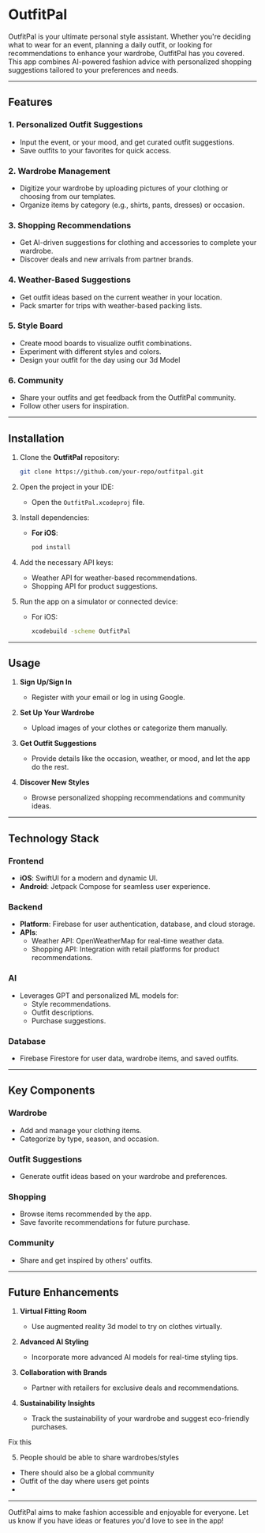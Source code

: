 # **OutfitPal**

OutfitPal is your ultimate personal style assistant. Whether you're deciding what to wear for an event, planning a daily outfit, or looking for recommendations to enhance your wardrobe, OutfitPal has you covered. This app combines AI-powered fashion advice with personalized shopping suggestions tailored to your preferences and needs.

---


## **Features**

### 1. **Personalized Outfit Suggestions**
   - Input the event, or your mood, and get curated outfit suggestions.
   - Save outfits to your favorites for quick access.

### 2. **Wardrobe Management**
   - Digitize your wardrobe by uploading pictures of your clothing or choosing from our templates.
   - Organize items by category (e.g., shirts, pants, dresses) or occasion.

### 3. **Shopping Recommendations**
   - Get AI-driven suggestions for clothing and accessories to complete your wardrobe.
   - Discover deals and new arrivals from partner brands.

### 4. **Weather-Based Suggestions**
   - Get outfit ideas based on the current weather in your location.
   - Pack smarter for trips with weather-based packing lists.

### 5. **Style Board**
   - Create mood boards to visualize outfit combinations.
   - Experiment with different styles and colors.
   - Design your outfit for the day using our 3d Model

### 6. **Community**
   - Share your outfits and get feedback from the OutfitPal community.
   - Follow other users for inspiration.

---

## **Installation**

1. Clone the **OutfitPal** repository:
   ```bash
   git clone https://github.com/your-repo/outfitpal.git
   ```

2. Open the project in your IDE:
   - Open the `OutfitPal.xcodeproj` file.

3. Install dependencies:
   - **For iOS**:
     ```bash
     pod install
     ```

4. Add the necessary API keys:
   - Weather API for weather-based recommendations.
   - Shopping API for product suggestions.

5. Run the app on a simulator or connected device:
   - For iOS:
     ```bash
     xcodebuild -scheme OutfitPal
     ```

---

## **Usage**

1. **Sign Up/Sign In**
   - Register with your email or log in using Google.

2. **Set Up Your Wardrobe**
   - Upload images of your clothes or categorize them manually.

3. **Get Outfit Suggestions**
   - Provide details like the occasion, weather, or mood, and let the app do the rest.

4. **Discover New Styles**
   - Browse personalized shopping recommendations and community ideas.

---

## **Technology Stack**

### **Frontend**
   - **iOS**: SwiftUI for a modern and dynamic UI.
   - **Android**: Jetpack Compose for seamless user experience.

### **Backend**
   - **Platform**: Firebase for user authentication, database, and cloud storage.
   - **APIs**:
     - Weather API: OpenWeatherMap for real-time weather data.
     - Shopping API: Integration with retail platforms for product recommendations.

### **AI**
   - Leverages GPT and personalized ML models for:
     - Style recommendations.
     - Outfit descriptions.
     - Purchase suggestions.

### **Database**
   - Firebase Firestore for user data, wardrobe items, and saved outfits.

---

## **Key Components**

### **Wardrobe**
   - Add and manage your clothing items.
   - Categorize by type, season, and occasion.

### **Outfit Suggestions**
   - Generate outfit ideas based on your wardrobe and preferences.

### **Shopping**
   - Browse items recommended by the app.
   - Save favorite recommendations for future purchase.

### **Community**
   - Share and get inspired by others' outfits.

---

## **Future Enhancements**

1. **Virtual Fitting Room**
   - Use augmented reality 3d model to try on clothes virtually.

2. **Advanced AI Styling**
   - Incorporate more advanced AI models for real-time styling tips.

3. **Collaboration with Brands**
   - Partner with retailers for exclusive deals and recommendations.

4. **Sustainability Insights**
   - Track the sustainability of your wardrobe and suggest eco-friendly purchases.

Fix this

5. People should be able to share wardrobes/styles
- There should also be a global community
- Outfit of the day where users get points
- 

---

OutfitPal aims to make fashion accessible and enjoyable for everyone. Let us know if you have ideas or features you'd love to see in the app!
